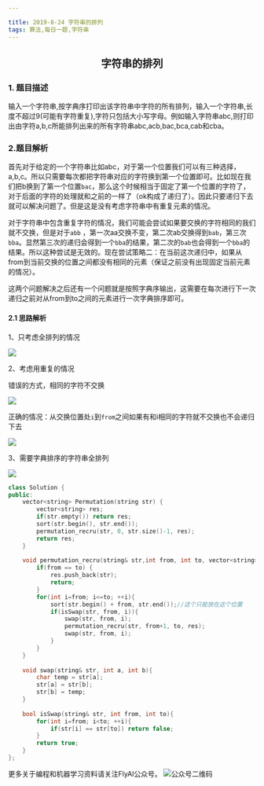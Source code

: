 ```yaml
---

title: 2019-8-24 字符串的排列
tags: 算法,每日一题,字符串
---
```


## <center> 字符串的排列 </center>

### 1. 题目描述
输入一个字符串,按字典序打印出该字符串中字符的所有排列，输入一个字符串,长度不超过9(可能有字符重复),字符只包括大小写字母。例如输入字符串abc,则打印出由字符a,b,c所能排列出来的所有字符串abc,acb,bac,bca,cab和cba。

### 2.题目解析

首先对于给定的一个字符串比如abc，对于第一个位置我们可以有三种选择，a,b,c。所以只需要每次都把字符串对应的字符换到第一个位置即可。比如现在我们把b换到了第一个位置`bac`，那么这个时候相当于固定了第一个位置的字符了，对于后面的字符的处理就和之前的一样了（ok构成了递归了）。因此只要递归下去就可以解决问题了。但是这是没有考虑字符串中有重复元素的情况。

对于字符串中包含重复字符的情况，我们可能会尝试如果要交换的字符相同的我们就不交换，但是对于`abb` ，第一次aa交换不变，第二次ab交换得到`bab`，第三次`bba`。显然第三次的递归会得到一个`bba`的结果，第二次的`bab`也会得到一个`bba`的结果。所以这种尝试是无效的。现在尝试策略二：在当前这次递归中，如果从from到当前交换的位置之间都没有相同的元素（保证之前没有出现固定当前元素的情况）。

这两个问题解决之后还有一个问题就是按照字典序输出，这需要在每次进行下一次递归之前对从from到to之间的元素进行一次字典排序即可。



#### 2.1 思路解析

1、只考虑全排列的情况

![](http://pwfic6399.bkt.clouddn.com/wechat/daily_topic/%E5%AD%97%E7%AC%A6%E4%B8%B2%E6%8E%92%E5%88%97.jpg?imageView2/0/q/75|watermark/2/text/d3NoYW93/font/YXJpYWw=/fontsize/400/fill/I0NBQkFDQQ==/dissolve/73/gravity/SouthEast/dx/10/dy/10|imageslim)

2、考虑用重复的情况

错误的方式，相同的字符不交换

![](http://pwfic6399.bkt.clouddn.com/wechat/daily_topic/%E5%AD%97%E7%AC%A6%E4%B8%B2%E6%8E%92%E5%88%97%E6%9C%89%E9%87%8D%E5%A4%8D%E7%9A%84%E6%83%85%E5%86%B5%E6%96%B9%E6%B3%95%E4%B8%80%E9%87%8D%E5%A4%8D%E4%B8%8D%E4%BA%A4%E6%8D%A2.jpg?imageView2/0/q/75|watermark/2/text/d3NoYW93/font/YXJpYWw=/fontsize/400/fill/I0NBQkFDQQ==/dissolve/73/gravity/SouthEast/dx/10/dy/10|imageslim)



正确的情况：从交换位置处`i`到`from`之间如果有和i相同的字符就不交换也不会递归下去

![](http://pwfic6399.bkt.clouddn.com/wechat/daily_topic/%E5%AD%97%E7%AC%A6%E4%B8%B2%E6%8E%92%E5%88%97%E6%9C%89%E9%87%8D%E5%A4%8D%E7%9A%84%E6%83%85%E5%86%B5%E6%96%B9%E6%B3%95%E4%BA%8C%E5%BD%93%E5%89%8D%E4%BA%A4%E6%8D%A2%E7%9A%84%E4%BD%8D%E7%BD%AE%E4%B8%8E%E5%88%B0from%E4%B9%8B%E9%97%B4%E6%B2%A1%E6%9C%89%E9%87%8D%E5%A4%8D.jpg?imageView2/0/q/75|watermark/2/text/d3NoYW93/font/YXJpYWw=/fontsize/400/fill/I0NBQkFDQQ==/dissolve/73/gravity/SouthEast/dx/10/dy/10|imageslim)

3、需要字典排序的字符串全排列

![](http://pwfic6399.bkt.clouddn.com/wechat/daily_topic/%E5%AD%97%E7%AC%A6%E4%B8%B2%E6%8E%92%E5%BA%8F%E5%AE%8C%E6%95%B4%E7%BB%93%E6%9E%9C.jpg?imageView2/0/q/75|watermark/2/text/d3NoYW93/font/YXJpYWw=/fontsize/400/fill/I0NBQkFDQQ==/dissolve/73/gravity/SouthEast/dx/10/dy/10|imageslim)	

``` C++
class Solution {
public:
    vector<string> Permutation(string str) {
        vector<string> res;
        if(str.empty()) return res;
        sort(str.begin(), str.end());
        permutation_recru(str, 0, str.size()-1, res);
        return res;
    }
    
    void permutation_recru(string& str,int from, int to, vector<string>& res){
        if(from == to) {
            res.push_back(str);
            return;
        }
        for(int i=from; i<=to; ++i){
            sort(str.begin() + from, str.end());//这个只能放在这个位置
            if(isSwap(str, from, i)){
                swap(str, from, i);
                permutation_recru(str, from+1, to, res);
                swap(str, from, i);
            }
        }
    }
    
    void swap(string& str, int a, int b){
        char temp = str[a];
        str[a] = str[b];
        str[b] = temp;
    }
    
    bool isSwap(string& str, int from, int to){
        for(int i=from; i<to; ++i){
            if(str[i] == str[to]) return false;
        }
        return true;
    }
};
```



更多关于编程和机器学习资料请关注FlyAI公众号。
![公众号二维码][1]

[1]: http://pwfic6399.bkt.clouddn.com/wechat/%E5%BE%AE%E4%BF%A1%E5%85%AC%E4%BC%97%E5%8F%B7%E4%BA%8C%E7%BB%B4%E7%A0%81.jpg